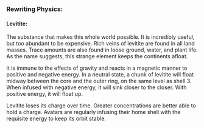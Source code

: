 ### Rewriting Physics:

#### Levitite:

The substance that makes this whole world possible. It is incredibly useful, but too abundant to be expensive. Rich veins of levitite are found in all land masses. Trace amounts are also found in loose ground, water, and plant life. As the name suggests, this strange element keeps the continents afloat.

It is immune to the effects of gravity and reacts in a magnetic manner to positive and negative energy. In a neutral state, a chunk of levitite will float midway between the core and the outer ring, on the same level as shell 3. When infused with negative energy, it will sink closer to the closer. With positive energy, it will float up.

Levitite loses its charge over time. Greater concentrations are better able to hold a charge. Avatars are regularly infusing their home shell with the requisite energy to keep its orbit stable.

